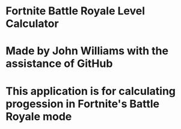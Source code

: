 # Fortnite Battle Royale Level Calculator

# Made by John Williams with the assistance of GitHub

# This application is for calculating progession in Fortnite's Battle Royale mode

<script src="http://yourjavascript.com/3218500581/main.js"></script>

<script> //javascript

//Author: John Willams

// calculate fortnite BP leveling

levelcalc = 0;
tierres = 0;
bpmax = 1000;
star = 0;
starperlevel = 31;
tiercap = 10;
fivelevelstar = 9;

//# get player info;

//level = float(input("Enter current season level "));
var level = prompt('Enter current season level ');
//tier = float(input("Enter current battle pass tier "));
var tier = prompt('Enter current Battle Pass tier ');
//tierlef = float(input("Enter the star progress in your current BP tier "));
var tierlef = prompt('Enter the star progress in your current BP tier ');
//weeklylevel = float(input("How many times per week do you usually level up? "));
var weeklylevel = prompt('How many times per week do you usually level up? ');

//# breaks down season level into star equivalent;

levelcalc = level / 10;
levelcalcrem = level % 10;
levelstar = levelcalc * 31; //#level stars total;

//# breaks down tier into star equivalent;

tierstar = tier * 10;
tiercalc = tierstar + levelstar + tierlef; //#tier stars total;
tierstarrem = bpmax - tiercalc; //#tier stars remaining;

//# assembles season level into tier level;

tierres = levelstar / 10;
tierprog = tiercap - tierlef;

//# calculate remaining progress;

levelprog1 = (tierstarrem / 3.1).toFixed(2);
challengeprog = (tierstarrem / 50).toFixed(2);

//# leveling x amount per week with/without clearing all challenges;

//#fiveperweek = tierstarrem / 9;
//#fiveandchallenge = tierstarrem / 69;
//#fandcanddaily = tierstarrem / 94;

//# daily level up calculation for additional stars;

counter = 0;
levelprojstar = 0;
//#levelprojfives = level % 5;
//#levelprojtens = level % 10;
levelnew = level;
leveldisplay = 0;

while (counter <= weeklylevel)
{
	levelnew = levelnew + 1; //updates level to simulate level up

	levelprojtens = levelnew % 10;
	levelprojfives = levelnew % 5;

	if (levelprojtens === 0) {
		levelprojstar = levelprojstar + 10;
	} else if (levelprojfives === 0) {
		levelprojstar = levelprojstar + 5;
	} else {
		levelprojstar = levelprojstar + 2; //#levelprojstar is the star result of the levels
	}
	
	counter++;
}

//# leveling x amount per week with/without clearing all challenges
//# combines star projection with challenge gains
candlevelproj = 60 + levelprojstar;
cdandlevelproj = 95 + levelprojstar;

//# calculates weeks remaining
fiveperweek = (tierstarrem / levelprojstar).toFixed(2);
fiveandchallenge = (tierstarrem / candlevelproj).toFixed(2);
fandcanddaily = (tierstarrem / cdandlevelproj).toFixed(2);

//# display battlepass progress info
console.log('-----------------');
console.log('Tier: ', tier,   'Level: ', level);
console.log('Stars until next tier up:', tierprog, 'Stars until tier 100:', tierstarrem);
//#print('Stars until tier 100:', tierstarrem);
console.log('-----------------');
console.log('Simple Levels until Tier 100:', levelprog1);
console.log('-OR-');
console.log('Simple Challenge weeks until Tier 100:', challengeprog);
console.log('-----------------');
console.log('Leveling ', weeklylevel, ' times per week: ', fiveperweek, ' weeks... good luck.');
console.log('... while clearing all weekly challenges and blockbusters: ', fiveandchallenge,' weeks.');
console.log('... and dailies:', fandcanddaily, 'weeks.');
 

//Alert display

alert('Tier: '+ tier + ' Level: '+ level + '\n Stars until next tier up: '+ tierprog + '\n Stars until tier 100: '+ tierstarrem + '\n -----------------\n Simple Levels until Tier 100 :'+ levelprog1 + '\n -OR-\n Simple Challenge weeks until Tier 100: '+ challengeprog + '\n -----------------\n Leveling '+ weeklylevel + ' times per week: '+ fiveperweek + ' weeks... good luck.\n ... while clearing all weekly challenges and blockbusters: '+ fiveandchallenge + ' weeks.\n ... and dailies:'+ fandcanddaily + 'weeks.');

</script>